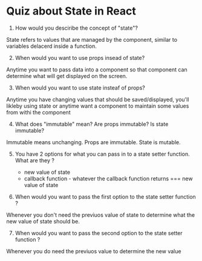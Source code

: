 # Quiz about State in React


1. How would you desciribe the concept of "state"?

State refers to values that are managed by the component, similar to variables delacerd inside a function. 

2. When would you want to use props insead of state?

Anytime you want to pass data into a component so that component can determine what will get displayed on the screen. 

3. When would you want to use state insteaf of props?

Anytime you have changing values that should be saved/displayed, you'll likleby using state or anytime want a component to maintain some values from withi the component

4. What does "immutable" mean? Are props immutable? Is state immutable?

Immutable means unchanging. Props are immutable. State is mutable.

5. You have 2 options for what you can pass in to a state setter function. What are they ?

    * new value of state
    * callback function - whatever the callback function returns === new value of state

6. When would you want to pass the first option to the state setter function ?

Whenever you don't need the previuos value of state to determine what the new value of state should be.

7. When would you want to pass the second option to the state setter function ?

Whenever you do need the previuos value to determine the new value
